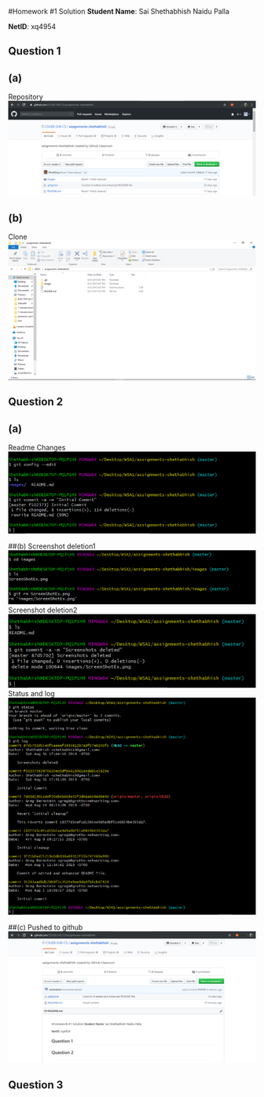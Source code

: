 #Homework #1 Solution
**Student Name**:  Sai Shethabhish Naidu Palla

**NetID**: xq4954

## Question 1
## (a)
Repository ![Repo image](images/Capture.PNG)

## (b)
Clone ![Clone image](images/Capture1.PNG)


## Question 2
## (a)
Readme Changes ![Readme](images/Capture3.PNG)

##(b)
Screenshot deletion1 ![Screenshot deleted1](images/Capture4.PNG)
Screenshot deletion2 ![Screenshot deleted2](images/Capture5.PNG)
Status and log ![Status and log](images/Capture6.PNG)

##(c)
Pushed to github ![Push](images/Capture7.PNG)

## Question 3



